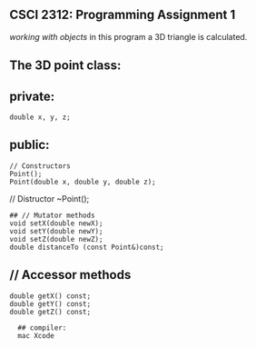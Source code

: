 ## CSCI 2312: Programming Assignment 1

_working with objects_
in this program a 3D triangle is calculated.

## The 3D point class:

## private:
    double x, y, z; 
  ## public:
    // Constructors
    Point();                      
    Point(double x, double y, double z);
   
   // Distructor
    ~Point();

    ## // Mutator methods
    void setX(double newX);
    void setY(double newY);
    void setZ(double newZ);
    double distanceTo (const Point&)const;
    
    

   ## // Accessor methods
    double getX() const;
    double getY() const;
    double getZ() const; 
    
      ## compiler: 
      mac Xcode

